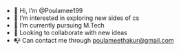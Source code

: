 - 👋 Hi, I’m @Poulamee199
- 👀 I’m interested in exploring new sides of cs
- 🌱 I’m currently pursuing M.Tech
- 💞️ Looking to collaborate with new ideas
- 📭 Can contact me through poulameethakur@gmail.com

<!---
Poulamee199/Poulamee199 is a ✨ special ✨ repository because its `README.md` (this file) appears on your GitHub profile.
You can click the Preview link to take a look at your changes.
--->
